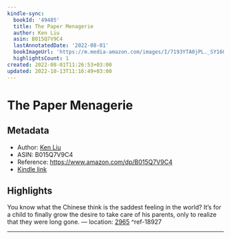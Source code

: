 ```yaml
---
kindle-sync:
  bookId: '49485'
  title: The Paper Menagerie
  author: Ken Liu
  asin: B015Q7V9C4
  lastAnnotatedDate: '2022-08-01'
  bookImageUrl: 'https://m.media-amazon.com/images/I/7193YTA0jPL._SY160.jpg'
  highlightsCount: 1
created: 2022-08-01T11:26:53+03:00
updated: 2022-10-13T11:16:49+03:00
---
```

# The Paper Menagerie
## Metadata
* Author: [Ken Liu](https://www.amazon.com/Ken-Liu/e/B004GSTA80/ref=dp_byline_cont_ebooks_1)
* ASIN: B015Q7V9C4
* Reference: https://www.amazon.com/dp/B015Q7V9C4
* [Kindle link](kindle://book?action=open&asin=B015Q7V9C4)

## Highlights
You know what the Chinese think is the saddest feeling in the world? It’s for a child to finally grow the desire to take care of his parents, only to realize that they were long gone. — location: [2965](kindle://book?action=open&asin=B015Q7V9C4&location=2965) ^ref-18927

---
